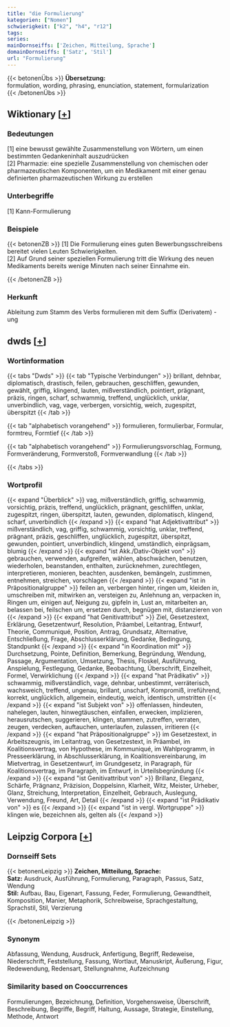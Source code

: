 ```yaml
---
title: "die Formulierung"
kategorien: ["Nomen"]
schwierigkeit: ["k2", "h4", "r12"]
tags:
series:
mainDornseiffs: ['Zeichen, Mitteilung, Sprache']
domainDornseiffs: ['Satz', 'Stil']
url: "Formulierung"
---
```


{{< betonenÜbs >}}
**Übersetzung:**  
formulation, wording, phrasing, enunciation, statement, formularization  
{{< /betonenÜbs >}}

## Wiktionary [[+](https://de.wiktionary.org/wiki/Formulierung)]

### Bedeutungen
[1] eine bewusst gewählte Zusammenstellung von Wörtern, um einen bestimmten Gedankeninhalt auszudrücken  
[2] Pharmazie: eine spezielle Zusammenstellung von chemischen oder pharmazeutischen Komponenten, um ein Medikament mit einer genau definierten pharmazeutischen Wirkung zu erstellen  

### Unterbegriffe
[1] Kann-Formulierung  

### Beispiele
{{< betonenZB >}}
[1] Die Formulierung eines guten Bewerbungsschreibens bereitet vielen Leuten Schwierigkeiten.  
[2] Auf Grund seiner speziellen Formulierung tritt die Wirkung des neuen Medikaments bereits wenige Minuten nach seiner Einnahme ein.  

{{< /betonenZB >}}
### Herkunft
Ableitung zum Stamm des Verbs formulieren mit dem Suffix (Derivatem) -ung  



## dwds [[+](https://www.dwds.de/wb/Formulierung)]

### Wortinformation
{{< tabs "Dwds" >}}
{{< tab "Typische Verbindungen" >}}
brillant, dehnbar, diplomatisch, drastisch, feilen, gebrauchen, geschliffen, gewunden, gewählt, griffig, klingend, lauten, mißverständlich, pointiert, prägnant, präzis, ringen, scharf, schwammig, treffend, unglücklich, unklar, unverbindlich, vag, vage, verbergen, vorsichtig, weich, zugespitzt, überspitzt
{{< /tab >}}

{{< tab "alphabetisch vorangehend" >}}
formulieren, formulierbar, Formular, formtreu, Formtief
{{< /tab >}}

{{< tab "alphabetisch vorangehend" >}}
Formulierungsvorschlag, Formung, Formveränderung, Formverstoß, Formverwandlung
{{< /tab >}}

{{< /tabs >}}

### Wortprofil
{{< expand "Überblick" >}} vag, mißverständlich, griffig, schwammig, vorsichtig, präzis, treffend, unglücklich, prägnant, geschliffen, unklar, zugespitzt, ringen, überspitzt, lauten, gewunden, diplomatisch, klingend, scharf, unverbindlich {{< /expand >}}
{{< expand "hat Adjektivattribut" >}} mißverständlich, vag, griffig, schwammig, vorsichtig, unklar, treffend, prägnant, präzis, geschliffen, unglücklich, zugespitzt, überspitzt, gewunden, pointiert, unverbindlich, klingend, umständlich, einprägsam, blumig {{< /expand >}}
{{< expand "ist Akk./Dativ-Objekt von" >}} gebrauchen, verwenden, aufgreifen, wählen, abschwächen, benutzen, wiederholen, beanstanden, enthalten, zurücknehmen, zurechtlegen, interpretieren, monieren, beachten, ausdenken, bemängeln, zustimmen, entnehmen, streichen, vorschlagen {{< /expand >}}
{{< expand "ist in Präpositionalgruppe" >}} feilen an, verbergen hinter, ringen um, kleiden in, umschreiben mit, mitwirken an, versteigen zu, Anlehnung an, verpacken in, Ringen um, einigen auf, Neigung zu, gipfeln in, Lust an, mitarbeiten an, belassen bei, feilschen um, ersetzen durch, begnügen mit, distanzieren von {{< /expand >}}
{{< expand "hat Genitivattribut" >}} Ziel, Gesetzestext, Erklärung, Gesetzentwurf, Resolution, Präambel, Leitantrag, Entwurf, Theorie, Communiqué, Position, Antrag, Grundsatz, Alternative, Entschließung, Frage, Abschlusserklärung, Gedanke, Bedingung, Standpunkt {{< /expand >}}
{{< expand "in Koordination mit" >}} Durchsetzung, Pointe, Definition, Bemerkung, Begründung, Wendung, Passage, Argumentation, Umsetzung, Thesis, Floskel, Ausführung, Anspielung, Festlegung, Gedanke, Beobachtung, Überschrift, Einzelheit, Formel, Verwirklichung {{< /expand >}}
{{< expand "hat Prädikativ" >}} schwammig, mißverständlich, vage, dehnbar, unbestimmt, verräterisch, wachsweich, treffend, ungenau, brillant, unscharf, Kompromiß, irreführend, korrekt, unglücklich, allgemein, eindeutig, weich, identisch, umstritten {{< /expand >}}
{{< expand "ist Subjekt von" >}} offenlassen, hindeuten, nahelegen, lauten, hinwegtäuschen, einfallen, erwecken, implizieren, herausrutschen, suggerieren, klingen, stammen, zutreffen, verraten, zeugen, verdecken, auftauchen, unterlaufen, zulassen, irritieren {{< /expand >}}
{{< expand "hat Präpositionalgruppe" >}} im Gesetzestext, in Arbeitszeugnis, im Leitantrag, von Gesetzestext, in Präambel, im Koalitionsvertrag, von Hypothese, im Kommuniqué, im Wahlprogramm, in Presseerklärung, in Abschlusserklärung, in Koalitionsvereinbarung, im Mietvertrag, in Gesetzentwurf, im Grundgesetz, in Paragraph, für Koalitionsvertrag, im Paragraph, im Entwurf, in Urteilsbegründung {{< /expand >}}
{{< expand "ist Genitivattribut von" >}} Brillanz, Eleganz, Schärfe, Prägnanz, Präzision, Doppelsinn, Klarheit, Witz, Meister, Urheber, Glanz, Streichung, Interpretation, Einzelheit, Gebrauch, Auslegung, Verwendung, Freund, Art, Detail {{< /expand >}}
{{< expand "ist Prädikativ von" >}} es {{< /expand >}}
{{< expand "ist in vergl. Wortgruppe" >}} klingen wie, bezeichnen als, gelten als {{< /expand >}}

## Leipzig Corpora [[+](https://corpora.uni-leipzig.de/en/res?word=Formulierung&corpusId=deu_newscrawl-public_2018)]

### Dornseiff Sets
{{< betonenLeipzig >}}
**Zeichen, Mitteilung, Sprache:**  
**Satz:** Ausdruck, Ausführung, Formulierung, Paragraph, Passus, Satz, Wendung  
**Stil:** Aufbau, Bau, Eigenart, Fassung, Feder, Formulierung, Gewandtheit, Komposition, Manier, Metaphorik, Schreibweise, Sprachgestaltung, Sprachstil, Stil, Verzierung  

{{< /betonenLeipzig >}}

### Synonym
Abfassung, Wendung, Ausdruck, Anfertigung, Begriff, Redeweise, Niederschrift, Feststellung, Fassung, Wortlaut, Manuskript, Äußerung, Figur, Redewendung, Redensart, Stellungnahme, Aufzeichnung


### Similarity based on Cooccurrences
Formulierungen, Bezeichnung, Definition, Vorgehensweise, Überschrift, Beschreibung, Begriffe, Begriff, Haltung, Aussage, Strategie, Einstellung, Methode, Antwort

